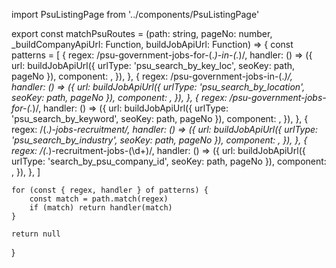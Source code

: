 import PsuListingPage from '../components/PsuListingPage'

export const matchPsuRoutes = (path: string, pageNo: number, _buildCompanyApiUrl: Function, buildJobApiUrl: Function) => {
    const patterns = [
        {
            regex: /psu-government-jobs-for-(.*)-in-(.*)/,
            handler: () => ({
                url: buildJobApiUrl({ urlType: 'psu_search_by_key_loc', seoKey: path, pageNo }),
                component: <PsuListingPage />,
            }),
        },
        {
            regex: /psu-government-jobs-in-(.*)/,
            handler: () => ({
                url: buildJobApiUrl({ urlType: 'psu_search_by_location', seoKey: path, pageNo }),
                component: <PsuListingPage />,
            }),
        },
        {
            regex: /psu-government-jobs-for-(.*)/,
            handler: () => ({
                url: buildJobApiUrl({ urlType: 'psu_search_by_keyword', seoKey: path, pageNo }),
                component: <PsuListingPage />,
            }),
        },
        {
            regex: /(.*)-jobs-recruitment/,
            handler: () => ({
                url: buildJobApiUrl({ urlType: 'psu_search_by_industry', seoKey: path, pageNo }),
                component: <PsuListingPage />,
            }),
        },
        {
            regex: /(.*)-recruitment-jobs-(\d+)/,
            handler: () => ({
                url: buildJobApiUrl({ urlType: 'search_by_psu_company_id', seoKey: path, pageNo }),
                component: <PsuListingPage />,
            }),
        },
    ]

    for (const { regex, handler } of patterns) {
        const match = path.match(regex)
        if (match) return handler(match)
    }

    return null
}
